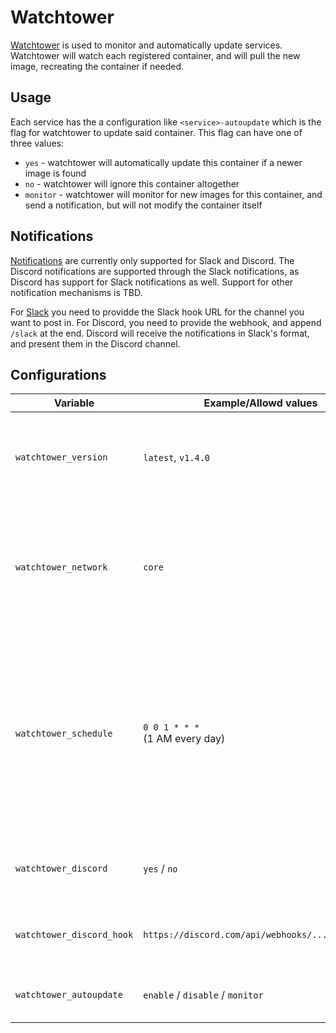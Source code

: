 # Watchtower

[Watchtower](https://containrrr.dev/watchtower/) is used to monitor and automatically update services. Watchtower will watch each registered container, and will pull the new image, recreating the container if needed.

## Usage

Each service has the a configuration like `<service>-autoupdate` which is the flag for watchtower to update said container. This flag can have one of three values:
- `yes` - watchtower will automatically update this container if a newer image is found
- `no` - watchtower will ignore this container altogether
- `monitor` - watchtower will monitor for new images for this container, and send a notification, but will not modify the container itself

## Notifications

[Notifications](https://containrrr.dev/watchtower/notifications/) are currently only supported for Slack and Discord. The Discord notifications are supported through the Slack notifications, as Discord has support for Slack notifications as well. Support for other notification mechanisms is TBD.

For [Slack](https://containrrr.dev/watchtower/notifications/#slack) you need to providde the Slack hook URL for the channel you want to post in. For Discord, you need to provide the webhook, and append `/slack` at the end. Discord will receive the notifications in Slack's format, and present them in the Discord channel. 

## Configurations

| Variable | Example/Allowd values | Description |
|----------|-----------------------|-------------|
| `watchtower_version` | `latest`, `v1.4.0` | The version of watchtower to use. You can see the versions by checking [github](https://github.com/containrrr/watchtower/releases) |
| `watchtower_network` | `core` | The network name that watchtower should attach to. This should be one of the networks defined in the host vars |
| `watchtower_schedule` | `0 0 1 * * *`<br>(1 AM every day) | The cron schedule for when watchtower should run. This can be any valid cron expression, but it's recommended to run this on a daily or weekly cadence for the best results. |
| `watchtower_discord` | `yes` / `no` | Whether to enable Notifications through Slack/Discord |
| `watchtower_discord_hook` | `https://discord.com/api/webhooks/.../.../slack` | The Slack/Discord webhook to use for notifications |
| `watchtower_autoupdate` | `enable` / `disable` / `monitor` | Whether to auto update or monitor only |
